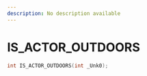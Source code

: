 ```yaml
---
description: No description available 
---
```


# IS_ACTOR_OUTDOORS

```cpp
int IS_ACTOR_OUTDOORS(int _Unk0);
```